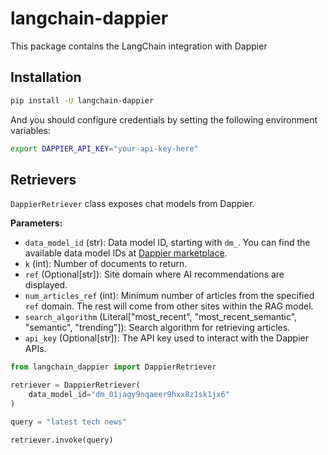 # langchain-dappier

This package contains the LangChain integration with Dappier

## Installation

```bash
pip install -U langchain-dappier
```

And you should configure credentials by setting the following environment variables:

```bash
export DAPPIER_API_KEY="your-api-key-here"
```

## Retrievers

`DappierRetriever` class exposes chat models from Dappier.

**Parameters:**

- `data_model_id` (str): Data model ID, starting with `dm_`. You can find the available data model IDs at [Dappier marketplace](https://platform.dappier.com/marketplace).
- `k` (int): Number of documents to return.
- `ref` (Optional[str]): Site domain where AI recommendations are displayed.
- `num_articles_ref` (int): Minimum number of articles from the specified `ref` domain. The rest will come from other sites within the RAG model.
- `search_algorithm` (Literal["most_recent", "most_recent_semantic", "semantic", "trending"]): Search algorithm for retrieving articles.
- `api_key` (Optional[str]): The API key used to interact with the Dappier APIs.

```python
from langchain_dappier import DappierRetriever

retriever = DappierRetriever(
    data_model_id="dm_01jagy9nqaeer9hxx8z1sk1jx6"
)

query = "latest tech news"

retriever.invoke(query)
```
